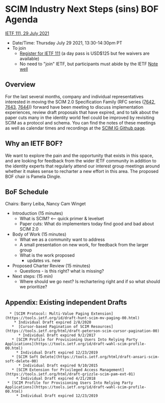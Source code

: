 # SCIM Industry Next Steps (sins) BOF Agenda
[IETF 111, 29 July 2021](https://datatracker.ietf.org/meeting/agenda/)
* Date/Time:  Thursday July 29 2021, 13:30-14:30pm PT
* To join
    * [Register for IETF 111](https://registration.ietf.org/111/) (a day pass is USD$125 but fee waivers are available)
    * No need to "join" IETF, but participants must abide by the IETF [Note well](https://www.ietf.org/about/note-well/)

## Overview
For the last several months, company and individual representatives interested in moving the SCIM 2.0 Specification Family (RFC series ([7642](https://https://datatracker.ietf.org/doc/html/rfc7642), [7643](https://https://datatracker.ietf.org/doc/html/rfc7643), [7644](https://https://datatracker.ietf.org/doc/html/rfc7644))) forward have been meeting to discuss implementation experiences, review draft proposals that have expired, and to talk about the paper cuts many in the identity world feel could be improved by revisiting SCIM as a protocol and schema.  You can find the notes of these meetings as well as calendar times and recordings at the [SCIM IG Github page](https://github.com/SCIM-Interest-Group/wiki).

## Why an IETF BOF?
We want to explore the pain and the opportunity that exists in this space, and are looking for feedback from the wider IETF community in addition to the identity experts that regularly attend our interest group meetings around whether it makes sense to recharter a new effort in this area.  The proposed BOF chair is Pamela Dingle.


## BoF Schedule
Chairs: Barry Leiba, Nancy Cam Winget
* Introduction (15 minutes) 
    * What is SCIM? <-- quick primer & levelset
    * Paper cuts:  What do implementers today find good and bad about SCIM 2.0
* Body of Work (15 minutes)
    *  What we as a community want to address
    *   A small presentation on new work, for feedback from the larger group
    *   What is the work proposed
        * updates vs. new 
* Proposed Charter Review (15 minutes)
    * Questions - is this right? what is missing?
* Next steps: (15 min)  
    * Where should we go next? Is rechartering right and if so what should we prioritize?

## Appendix: Existing independent Drafts

      * [SCIM Protocol: Multi-Value Paging Extension](https://tools.ietf.org/id/draft-hunt-scim-mv-paging-00.html)	
        * Individual Draft expired 2/8/2020 
       *  [Cursor-based Pagination of SCIM Resources](https://tools.ietf.org/html/draft-peterson-scim-cursor-pagination-00)
          * Individual Draft expired 9/2/2017
       * [SCIM Profile for Provisioning Users Into Relying Party Applications](https://tools.ietf.org/id/draft-wahl-scim-profile-00.html)
         * Individual Draft expired 12/23/2019
       * [SCIM Soft Delete](https://tools.ietf.org/html/draft-ansari-scim-soft-delete-00)
          * Individual Draft expired 9/10/2015
       * [SCIM Extension for Privileged Access Management](https://tools.ietf.org/html/draft-grizzle-scim-pam-ext-01)
         * Individual Draft expired 4/21/2018
     * [SCIM Profile for Provisioning Users Into Relying Party Applications](https://tools.ietf.org/id/draft-wahl-scim-profile-00.html)
         * Individual Draft expired 12/23/2019
   
